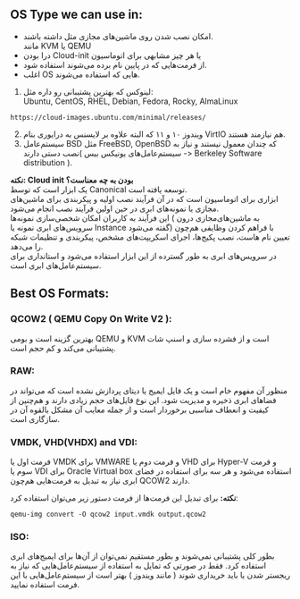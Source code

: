 ## OS Type we can use in:
- امکان نصب شدن روی ماشین‌های مجازی مثل داشته باشند.  
مانند KVM یا QEMU  
- درا بودن Cloud-init یا هر چیز مشابهی برای اتوماسیون  
- از فرمت‌هایی که در پایین نام برده می‌شوند استفاده شود.  
- اغلب OS هایی که استفاده می‌شوند.  
1. لینوکس که بهترین پشتیبانی رو داره مثل:  
Ubuntu, CentOS, RHEL, Debian, Fedora, Rocky, AlmaLinux  

```Ubuntu
https://cloud-images.ubuntu.com/minimal/releases/
```

2. ویندوز ۱۰ و ۱۱ که البته علاوه بر لایسنس به درایوری بنام VirtIO هم نیازمند هستند.  
3. سیستم‌عامل BSD مثل FreeBSD, OpenBSD که چندان معمول نیستند و نیاز به نصب دستی دارند( سیستم‌عامل‌های یونیکس بیس -> Berkeley Software distribution ).  

**نکته: Cloud init بودن به چه معناست؟**  
یک ابزار است که توسط Canonical توسعه یافته است.  
ابزاری برای  اتوماسیون است که در آن فرآیند نصب اولیه و پیکربندی برای ماشین‌‌های مجازی یا نمونه‌‌های ابری در حین اولین فرآیند نصب انجام می‌شود.  
این فرآیند به کاربران امکان شخصی‌سازی نمونه‌ها ( به ماشین‌های‌مجازی درون سرویس‌های ابری نمونه یا Instance گفته می‌شود) با فراهم کردن وظایفی هم‌چون تعیین نام هاست، نصب پکیج‌ها، اجرای اسکریپت‌های مشخص، پیکربندی و تنظیمات شبکه را می‌دهد.  
در سرویس‌های ابری به طور گسترده از این ابزار استفاده می‌شود و استانداری برای سیستم‌عامل‌های ابری است.  

## Best OS Formats:
### QCOW2 ( QEMU Copy On Write V2 ):
بهترین گزینه است و  بومی  QEMU و KVM است و از فشرده سازی و اسنپ شات پشتیبانی می‌کند و کم حجم است.  
### RAW:
منظور آن مفهوم خام است و یک فایل ایمیج یا دیتای پردازش نشده است که می‌تواند در فضا‌های ابری ذخیره و مدیریت شود. این نوع فایل‌های حجم زیادی دارند و هم‌چنین از کیفیت و انعطاف مناسبی برخوردار است و از جمله معایب آن مشکل بالقوه آن در سازگاری است.  
### VMDK, VHD(VHDX) and VDI:
فرمت اول یا VMDK برای VMWARE و فرمت دوم یا VHD برای Hyper-V و فرمت سوم یا VDI برای Oracle Virtual box استفاده می‌شود و هر سه برای استفاده در فضای ابری نیاز به تبدیل به فرمت‌هایی هم‌چون QCOW2 دارند.  

**نکته:** برای تبدیل این فرمت‌ها از فرمت دستور زیر می‌توان استفاده کرد:  
```
qemu-img convert -O qcow2 input.vmdk output.qcow2
```
### ISO:
بطور کلی پشتیبانی نمی‌شوند و بطور مستقیم نمی‌توان از آن‌ها برای ایمیج‌های ابری استفاده کرد. فقط در صورتی که تمایل به استفاده از سیستم‌عامل‌هایی که نیاز به ریجستر شدن یا باید خریداری شوند ( مانند ویندوز ) بهتر است از سیستم‌عامل‌هایی با این فرمت استفاده نمایید.  